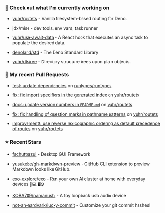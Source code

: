 ### 👷 Check out what I'm currently working on



- [yuhr/routets](https://github.com/yuhr/routets) - Vanilla filesystem-based routing for Deno.

- [jdx/mise](https://github.com/jdx/mise) - dev tools, env vars, task runner

- [yuhr/use-await-data](https://github.com/yuhr/use-await-data) - A React hook that executes an async task to populate the desired data.

- [denoland/std](https://github.com/denoland/std) - The Deno Standard Library

- [yuhr/distree](https://github.com/yuhr/distree) - Directory structure trees upon plain objects.

### 🔨 My recent Pull Requests



- [test: update dependencies](https://github.com/runtypes/runtypes/pull/370) on [runtypes/runtypes](https://github.com/runtypes/runtypes)

- [fix: fix import specifiers in the generated index](https://github.com/yuhr/routets/pull/52) on [yuhr/routets](https://github.com/yuhr/routets)

- [docs: update version numbers in `README.md`](https://github.com/yuhr/routets/pull/51) on [yuhr/routets](https://github.com/yuhr/routets)

- [fix: fix handling of question marks in pathname patterns](https://github.com/yuhr/routets/pull/50) on [yuhr/routets](https://github.com/yuhr/routets)

- [improvement!: use reverse lexicographic ordering as default precedence of routes](https://github.com/yuhr/routets/pull/49) on [yuhr/routets](https://github.com/yuhr/routets)

### ⭐ Recent Stars



- [fschutt/azul](https://github.com/fschutt/azul) - Desktop GUI Framework

- [yusukebe/gh-markdown-preview](https://github.com/yusukebe/gh-markdown-preview) - GitHub CLI extension to preview Markdown looks like GitHub.

- [exo-explore/exo](https://github.com/exo-explore/exo) - Run your own AI cluster at home with everyday devices 📱💻 🖥️⌚

- [KOBA789/namanushi](https://github.com/KOBA789/namanushi) - A toy loopback usb audio device

- [not-an-aardvark/lucky-commit](https://github.com/not-an-aardvark/lucky-commit) - Customize your git commit hashes!